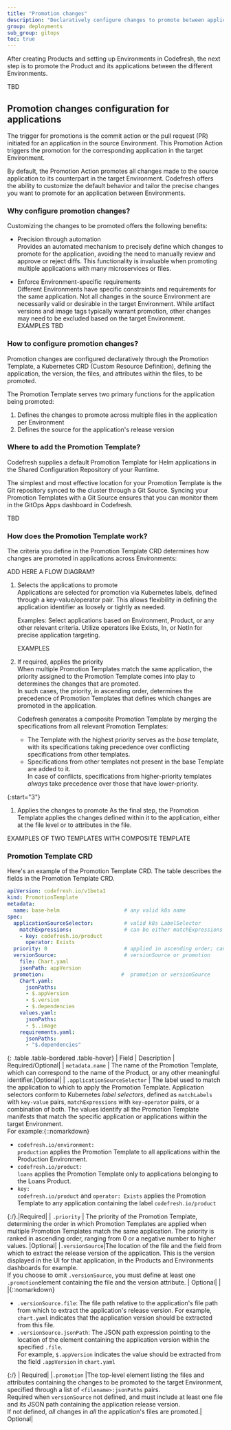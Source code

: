 ```yaml
---
title: "Promotion changes"
description: "Declaratively configure changes to promote between applications in Environments"
group: deployments
sub_group: gitops
toc: true
---
```


After creating Products and setting up Environments in Codefresh, the next step is to promote the Product and its applications between the different Environments. 

TBD




## Promotion changes configuration for applications

The trigger for promotions is the commit action or the pull request (PR) initiated for an application in the source Environment. This Promotion Action triggers the promotion for the corresponding application in the target Environment. 

By default, the Promotion Action promotes all changes made to the source application to its counterpart in the target Environment.  Codefresh offers the ability to customize the default behavior and tailor the precise changes you want to promote for an application between Environments.  

### Why configure promotion changes?
Customizing the changes to be promoted offers the following benefits:

* Precision through automation  
  Provides an automated mechanism to precisely define which changes to promote for the application, avoiding the need to manually review and approve or reject diffs. This functionality is invaluable when promoting multiple applications with many microservices or files. 


* Enforce Environment-specific requirements  
  Different Environments have specific constraints and requirements for the same application. Not all changes in the source Environment are necessarily valid or desirable in the target Environment. While artifact versions and image tags typically warrant promotion, other changes may need to be excluded based on the target Environment.  
  EXAMPLES TBD 



### How to configure promotion changes?
Promotion changes are configured declaratively through the Promotion Template, a Kubernetes CRD (Custom Resource Definition), defining the application, the version, the files, and attributes within the files, to be promoted. 

The Promotion Template serves two primary functions for the application being promoted:
1. Defines the changes to promote across multiple files in the application per Environment
1. Defines the source for the application's release version

### Where to add the Promotion Template?
Codefresh supplies a default Promotion Template for Helm applications in the Shared Configuration Repository of your Runtime.

The simplest and most effective location for your Promotion Template is the Git repository synced to the cluster through a Git Source.  Syncing your Promotion Templates with a Git Source ensures that you can monitor them in the GitOps Apps dashboard in Codefresh.

TBD 

### How does the Promotion Template work?

The criteria you define in the Promotion Template CRD determines how changes are promoted in applications across Environments:

ADD HERE A FLOW DIAGRAM?

1. Selects the applications to promote  
  Applications are selected for promotion via Kubernetes labels, defined through a key-value/operator pair. This allows flexibility in defining the application identifier as loosely or tightly as needed. 
 
    Examples:
    Select applications based on Environment, Product, or any other relevant criteria.
    Utilize operators like Exists, In, or NotIn for precise application targeting.
  

    EXAMPLES

1. If required, applies the priority  
  When multiple Promotion Templates match the same application, the priority assigned to the Promotion Template comes into play to determines the changes that are promoted.  
  In such cases, the priority, in ascending order, determines the precedence of Promotion Templates that defines which changes are promoted in the application. 
  
    Codefresh generates a composite Promotion Template by merging the specifications from all relevant Promotion Templates: 
      * The Template with the highest priority serves as the _base_ template, with its specifications taking precedence over conflicting specifications from other templates. 
      * Specifications from other templates not present in the base Template are added to it.  
        In case of conflicts, specifications from higher-priority templates _always_ take precedence over those that have  lower-priority.

{:start="3"}
1. Applies the changes to promote
  As the final step, the Promotion Template applies the changes defined within it to the application, either at the file level or to attributes in the file. 



EXAMPLES OF TWO TEMPLATES WITH COMPOSITE TEMPLATE 
 



### Promotion Template CRD

Here's an example of the Promotion Template CRD. The table describes the fields in the Promotion Template CRD. 

```yaml
apiVersion: codefresh.io/v1beta1
kind: PromotionTemplate
metadata:
  name: base-helm                     # any valid k8s name
spec:
  applicationSourceSelector:          # valid k8s LabelSelector
    matchExpressions:                 # can be either matchExpressions or matchLabels 
    - key: codefresh.io/product
      operator: Exists
  priority: 0                         # applied in ascending order; can be negative
  versionSource:                      # versionSource or promotion
    file: Chart.yaml
    jsonPath: appVersion
  promotion:                         #  promotion or versionSource  
    Chart.yaml:
      jsonPaths:
      - $.appVersion
      - $.version
      - $.dependencies
    values.yaml:
      jsonPaths:
      - $..image
    requirements.yaml:
      jsonPaths:
      - "$.dependencies"
```

{: .table .table-bordered .table-hover}
| Field            | Description                                            | Required/Optional|
| `metadata.name`  | The name of the Promotion Template, which can correspond to the name of the Product, or any other meaningful identifier.|Optional|
| `.applicationSourceSelector`  | The label used to match the application to which to apply the Promotion Template. Application selectors conform to Kubernetes _label selectors_, defined as  `matchLabels` with `key-value` pairs, `matchExpressions` with `key-operator` pairs, or a combination of both. The values identify all the Promotion Template manifests that match the specific application or applications within the target Environment.<br>For example:{::nomarkdown}<ul><li><code class="highlighter-rouge">codefresh.io/environment: production</code> applies the Promotion Template to all applications within the Production Environment.</li><li><code class="highlighter-rouge">codefresh.io/product: loans</code> applies the Promotion Template only to applications belonging to the Loans Product.</li><li><code class="highlighter-rouge">key: codefresh.io/product</code> and <code class="highlighter-rouge">operator: Exists</code> applies the Promotion Template to any application containing the label <code class="highlighter-rouge">codefresh.io/product</code></li></ul>{:/}.|Required|
| `.priority`  | The priority of the Promotion Template, determining the order in which Promotion Templates are applied when multiple Promotion Templates match the same application. The priority is ranked in ascending order, ranging from 0 or a negative number to higher values.   |Optional|
|`.versionSource`|The location of the file and the field from which to extract the release version of the application. This is the version displayed in the UI for that application, in the Products and Environments dashboards for example.<br>If you choose to omit `.versionSource`, you must define at least one `.promotion`element containing the file and the version attribute.   | Optional|
| |{::nomarkdown}<ul><li><code class="highlighter-rouge">.versionSource.file</code>: The file path relative to the application's file path from which to extract the application's release version.  For example, <code class="highlighter-rouge">chart.yaml</code> indicates that the application version should be extracted from this file. </li><li><code class="highlighter-rouge">.versionSource.jsonPath</code>: The JSON path expression pointing to the location of the element containing the application version within the specified <code class="highlighter-rouge">.file</code>.<br>For example, <code class="highlighter-rouge">$.appVersion</code> indicates the value should be extracted from the field <code class="highlighter-rouge">.appVersion</code> in <code class="highlighter-rouge">chart.yaml</code> </li></ul>{:/} | Required|
|`.promotion` |The top-level element listing the files and attributes containing the changes to be promoted to the target Environment, specified through a list of  `<filename>:jsonPaths` pairs.<br>Required when `versionSource` not defined, and must include at least one file and its JSON path containing the application release version.<br>If not defined, _all_ changes in _all_ the application's files are promoted.| Optional|









